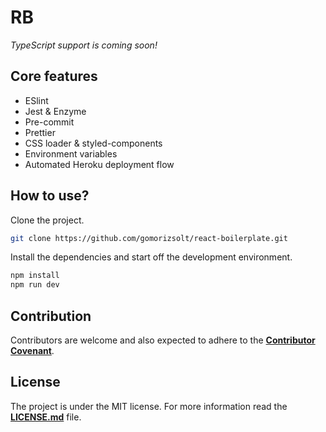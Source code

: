# RB

*TypeScript support is coming soon!*

## Core features
- ESlint
- Jest & Enzyme
- Pre-commit
- Prettier
- CSS loader & styled-components
- Environment variables
- Automated Heroku deployment flow

## How to use?

Clone the project.

```bash
git clone https://github.com/gomorizsolt/react-boilerplate.git
```

Install the dependencies and start off the development environment.

```bash
npm install
npm run dev
```

## Contribution

Contributors are welcome and also expected to adhere to the [**Contributor Covenant**](https://www.contributor-covenant.org/).

## License

The project is under the MIT license. For more information read the [**LICENSE.md**](./LICENSE.md) file.
